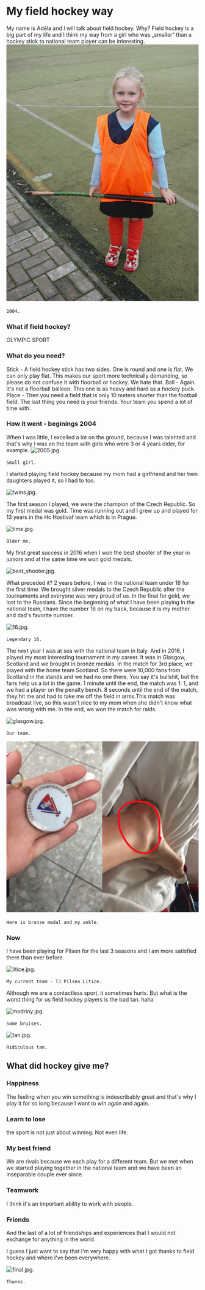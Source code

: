# My field hockey way

My name is Adéla and I will talk about field hockey. 
Why?
Field hockey is a big part of my life and I think my way 
from a girl who was „smaller“ than a hockey stick 
to national team player can be interesting.
![Small_me.JPG.](./img/Small_me.JPG)

`2004.`

### What if field hockey?
OLYMPIC SPORT
### What do you need?
Stick - A field hockey stick has two sides. One is round and one is flat. We can only play flat. This makes our sport more technically demanding, so please do not confuse it with floorball or hockey. We hate that.
Ball -  Again. It's not a floorball balloon. This one is as heavy and hard as a hockey puck.
Place - Then you need a field that is only 10 meters shorter than the football field.
The last thing you need is your friends. Your team you spend a lot of time with.

### How it went - beginings 2004
When I was little, I excelled a lot on the ground, because I was talented and that's why I was on the team with girls who were 3 or 4 years older, for example. 
![2005.jpg.](./img/2005.jpg)

`Small girl.`

I started playing field hockey because my mom had a girlfriend and her twin daughters played it, so I had to too.

![twins.jpg.](./img/twins.jpg)

The first season I played, we were the champion of the Czech Republic. So my first medal was gold.
Time was running out and I grew up and played for 13 years in the Hc Hostivař team which is in Prague.

![time.jpg.](./img/time.jpg)

`Older me.`

My first great success in 2016 when I won the best shooter of the year in juniors and at the same time we won gold medals.

![best_shooter.jpg.](./img/best_shooter.jpg)

What preceded it? 2 years before, I was in the national team under 16 for the first time. We brought silver medals to the Czech Republic after the tournaments and everyone was very proud of us. In the final for gold, we lost to the Russians. Since the beginning of what I have been playing in the national team, I have the number 16 on my back, because it is my mother and dad's favorite number.

![16.jpg.](./img/16.jpg)

`Legendary 16.`

The next year I was at sea with the national team in Italy. And in 2016, I played my most interesting tournament in my career. It was in Glasgow, Scotland and we brought in bronze medals. In the match for 3rd place, we played with the home team Scotland. So there were 10,000 fans from Scotland in the stands and we had no one there. You say it's bullshit, but the fans help us a lot in the game. 1 minute until the end, the match was 1: 1, and we had a player on the penalty bench.
8 seconds until the end of the match, they hit me and had to take me off the field in arms.This match was broadcast live, so this wasn't nice to my mom when she didn't know what was wrong with me. In the end, we won the match for raids.

![glasgow.jpg.](./img/glasgow.jpg)

`Our team.`

![medaile.jpg.](./img/medaile.jpg)

`Here is bronze medal and my ankle.`

### Now
I have been playing for Pilsen for the last 3 seasons and I am more satisfied there than ever before.

![litice.jpg.](./img/litice.jpg)

`My current team - TJ Pilsen Litice.`

Although we are a contactless sport, it sometimes hurts. But what is the worst thing for us field hockey players is the bad tan. haha

![modriny.jpg.](./img/modriny.jpg)

`Some bruises.`

![tan.jpg.](./img/tan.jpg)

`Ridiculous tan.`

## What did hockey give me?
### Happiness  
The feeling when you win something is indescribably great and that's why I play it for so long because I want to win again and again.
### Learn to lose  
the sport is not just about winning. Not even life.
### My best friend  
We are rivals because we each play for a different team. But we met when we started playing together in the national team and we have been an inseparable couple ever since.
### Teamwork  
I think it's an important ability to work with people.
### Friends 
And the last of a lot of friendships and experiences that I would not exchange for anything in the world.

I guess I just want to say that I'm very happy with what I got thanks to field hockey and where I've been everywhere.

![final.jpg.](./img/final.jpg)

`Thanks.`
